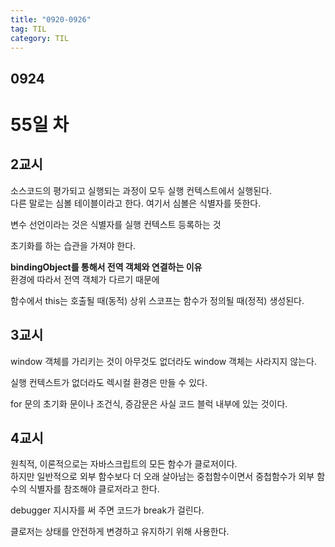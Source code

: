 ```yaml
---
title: "0920-0926"
tag: TIL
category: TIL
---
```


## 0924

# 55일 차

## 2교시

소스코드의 평가되고 실행되는 과정이 모두 실행 컨텍스트에서 실행된다.  
다른 말로는 심볼 테이블이라고 한다. 여기서 심볼은 식별자를 뜻한다.

변수 선언이라는 것은 식별자를 실행 컨텍스트 등록하는 것

초기화를 하는 습관을 가져야 한다.

**bindingObject를 통해서 전역 객체와 연결하는 이유**  
환경에 따라서 전역 객체가 다르기 때문에

함수에서 this는 호출될 때(동적) 상위 스코프는 함수가 정의될 때(정적) 생성된다.

## 3교시

window 객체를 가리키는 것이 아무것도 없더라도 window 객체는 사라지지 않는다.

실행 컨텍스트가 없더라도 렉시컬 환경은 만들 수 있다.

for 문의 초기화 문이나 조건식, 증감문은 사실 코드 블럭 내부에 있는 것이다.

## 4교시

원칙적, 이론적으로는 자바스크립트의 모든 함수가 클로저이다.  
하지만 일반적으로 외부 함수보다 더 오래 살아남는 중첩함수이면서 중첩함수가 외부 함수의 식별자를 참조해야 클로저라고 한다.

debugger 지시자를 써 주면 코드가 break가 걸린다.

클로저는 상태를 안전하게 변경하고 유지하기 위해 사용한다.

